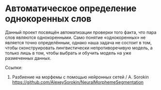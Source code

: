 # Автоматическое определение однокоренных слов
Данный проект посвящён автоматизации проверки того факта, что пара слов являются однокоренными. Само понятие «однокоренных» не является точно определённым, однако наша задача не состоит в том, чтобы сконструировать лингвистически непротиворечивую модель, а только лишь в том, чтобы выбрать и обучить модель на уже размеченных данных.

Ссылки:
1. Разбиение на морфемы с помощью нейронных сетей / A. Sorokin 
https://github.com/AlexeySorokin/NeuralMorphemeSegmentation
